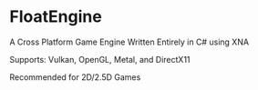 # FloatEngine
A Cross Platform Game Engine Written Entirely in C# using XNA

Supports: Vulkan, OpenGL, Metal, and DirectX11

Recommended for 2D/2.5D Games
